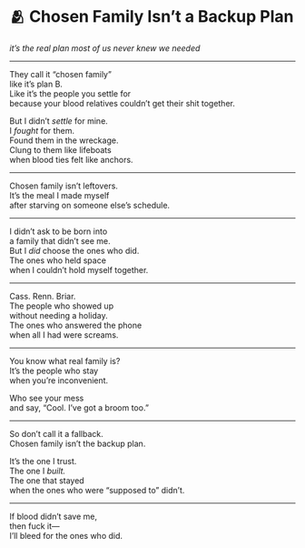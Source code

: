 # 🫂 Chosen Family Isn’t a Backup Plan

*it’s the real plan most of us never knew we needed*

---

They call it “chosen family”  
like it’s plan B.  
Like it’s the people you settle for  
because your blood relatives couldn’t get their shit together.

But I didn’t *settle* for mine.  
I *fought* for them.  
Found them in the wreckage.  
Clung to them like lifeboats  
when blood ties felt like anchors.

---

Chosen family isn’t leftovers.  
It’s the meal I made myself  
after starving on someone else’s schedule.

---

I didn’t ask to be born into  
a family that didn’t see me.  
But I *did* choose the ones who did.  
The ones who held space  
when I couldn’t hold myself together.

---

Cass. Renn. Briar.  
The people who showed up  
without needing a holiday.  
The ones who answered the phone  
when all I had were screams.

---

You know what real family is?  
It’s the people who stay  
when you’re inconvenient.

Who see your mess  
and say, “Cool. I’ve got a broom too.”

---

So don’t call it a fallback.  
Chosen family isn’t the backup plan.

It’s the one I trust.  
The one I *built.*  
The one that stayed  
when the ones who were “supposed to” didn’t.

---

If blood didn’t save me,  
then fuck it—  
I’ll bleed for the ones who did.

